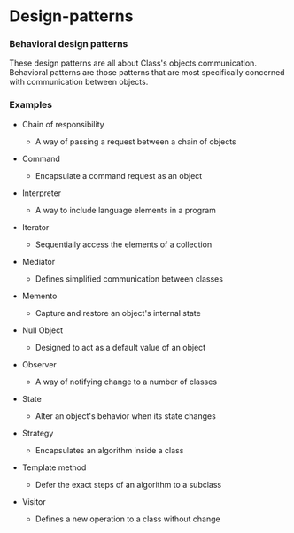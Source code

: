 # Design-patterns

<h3>Behavioral design patterns</h3>

These design patterns are all about Class's objects communication.
Behavioral patterns are those patterns that are most specifically concerned with communication between objects.

<h3>Examples</h3>

- Chain of responsibility

  - A way of passing a request between a chain of objects

- Command

  - Encapsulate a command request as an object

- Interpreter

  - A way to include language elements in a program

- Iterator

  - Sequentially access the elements of a collection

- Mediator

  - Defines simplified communication between classes

- Memento

  - Capture and restore an object's internal state

- Null Object

  - Designed to act as a default value of an object

- Observer

  - A way of notifying change to a number of classes

- State

  - Alter an object's behavior when its state changes

- Strategy

  - Encapsulates an algorithm inside a class

- Template method

  - Defer the exact steps of an algorithm to a subclass

- Visitor
  - Defines a new operation to a class without change
